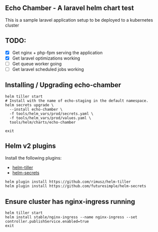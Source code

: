 ## Echo Chamber - A laravel helm chart test

This is a sample laravel application setup to be deployed to a kubernetes cluster

## TODO:
- [x] Get nginx + php-fpm serving the application
- [x] Get laravel optimizations working
- [ ] Get queue worker going
- [ ] Get laravel scheduled jobs working

## Installing / Upgrading echo-chamber
```shell script
helm tiller start
# Install with the name of echo-staging in the default namespace.
helm secrets upgrade \
  --install echo-chamber \
  -f tools/helm_vars/prod/secrets.yaml \
  -f tools/helm_vars/prod/values.yaml \
  tools/helm/charts/echo-chamber

exit
```

## Helm v2 plugins

Install the following plugins:
- [helm-tiller](https://github.com/rimusz/helm-tiller)
- [helm-secrets](https://github.com/futuresimple/helm-secrets)

```sh
helm plugin install https://github.com/rimusz/helm-tiller
helm plugin install https://github.com/futuresimple/helm-secrets
```

## Ensure cluster has nginx-ingress running
```shell script
helm tiller start
helm install stable/nginx-ingress --name nginx-ingress --set controller.publishService.enabled=true
exit
```

